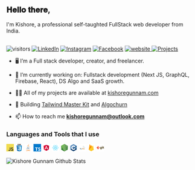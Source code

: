 <!--
**kishore-gunnam/kishore-gunnam** is a ✨ _special_ ✨ repository because its `README.md` (this file) appears on your GitHub profile.

Here are some ideas to get you started:

- 🔭 I’m currently working on ...
- 🌱 I’m currently learning ...
- 👯 I’m looking to collaborate on ...
- 🤔 I’m looking for help with ...
- 💬 Ask me about ...
- 📫 How to reach me: ...
- 😄 Pronouns: ...
- ⚡ Fun fact: ...
-->

<h2> 𝐇𝐞𝐥𝐥𝐨 𝐭𝐡𝐞𝐫𝐞, </h2>
I'm Kishore, a professional self-taughted FullStack web developer from India.
<br><br>

![visitors](https://visitor-badge.glitch.me/badge?page_id=kishoregunnam)
<a href="https://www.linkedin.com/in/kishore-gunnam" target="_blank"><img src="https://img.shields.io/badge/LinkedIn-%230077B5.svg?&style=flat-square&logo=linkedin&logoColor=white" alt="LinkedIn"></a>
<a href="https://www.instagram.com/kishore_gunnam" target="_blank"><img src="https://img.shields.io/badge/Instagram-%23E4405F.svg?&style=flat-square&logo=instagram&logoColor=white" alt="Instagram"></a>
<a href="https://www.facebook.com/ImKishoreCse" target="_blank"><img src="https://img.shields.io/badge/Facebook-%231877F2.svg?&style=flat-square&logo=facebook&logoColor=white" alt="Facebook"></a>
<a href="http://www.kishoregunnam.com" target="_blank">
<img src="https://img.shields.io/static/v1?label=Website&message=kishoregunnam.com&color=%230076D6&style=flat-square&logo=internet-explorer&logoColor=%230076D6" alt="website"/>
</a>
<a href="http://www.kishoregunnam.com" target="_blank">
<img src="https://img.shields.io/badge/Projects-72-yellow?&style=flat-square" alt="Projects"/>
</a>
<br>

- 🖥  I’m a Full stack developer, creator, and freelancer.
- 🔭 I’m currently working on: Fullstack development (Next JS, GraphQL, Firebase, React), DS Algo and SaaS growth.
- 👨‍💻 All of my projects are available at [kishoregunnam.com](https://www.kishoregunnam.com/) 

- 🔨 Building [Tailwind Master Kit](https://www.tailwindmasterkit.com/) and [Algochurn](https://algochurn.com/)

- 📫 How to reach me **kishoregunnam@outlook.com**


<h3><strong>Languages and Tools that I use</strong></h3>  

<code><img height="20" src="https://raw.githubusercontent.com/github/explore/80688e429a7d4ef2fca1e82350fe8e3517d3494d/topics/javascript/javascript.png"></code>
<code><img height="20" src="https://raw.githubusercontent.com/github/explore/80688e429a7d4ef2fca1e82350fe8e3517d3494d/topics/css/css.png"></code>
<code><img height="20" src="https://raw.githubusercontent.com/github/explore/80688e429a7d4ef2fca1e82350fe8e3517d3494d/topics/java/java.png"></code>
<code><img height="20" src="https://raw.githubusercontent.com/github/explore/80688e429a7d4ef2fca1e82350fe8e3517d3494d/topics/typescript/typescript.png"></code>
<code><img height="20" src="https://raw.githubusercontent.com/github/explore/80688e429a7d4ef2fca1e82350fe8e3517d3494d/topics/angular/angular.png"></code>
<code><img height="20" src="https://raw.githubusercontent.com/github/explore/80688e429a7d4ef2fca1e82350fe8e3517d3494d/topics/react/react.png"></code>
<code><img height="20" src="https://raw.githubusercontent.com/github/explore/80688e429a7d4ef2fca1e82350fe8e3517d3494d/topics/nodejs/nodejs.png"></code>
<code><img height="20" src="https://raw.githubusercontent.com/github/explore/80688e429a7d4ef2fca1e82350fe8e3517d3494d/topics/cpp/cpp.png"></code>
<code><img height="20" src="https://raw.githubusercontent.com/github/explore/80688e429a7d4ef2fca1e82350fe8e3517d3494d/topics/mysql/mysql.png"></code>
<code><img height="20" src="https://raw.githubusercontent.com/github/explore/80688e429a7d4ef2fca1e82350fe8e3517d3494d/topics/firebase/firebase.png"></code>
<code><img height="20" src="https://raw.githubusercontent.com/github/explore/80688e429a7d4ef2fca1e82350fe8e3517d3494d/topics/git/git.png"></code>
<div align="center">

</div>


<img src="https://github-readme-stats.vercel.app/api?username=kishore-gunnam&show_icons=true&title_color=ffc857&count_private=true&theme=radical" alt="Kishore Gunnam Github Stats">
